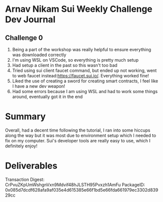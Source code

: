# Arnav Nikam Sui Weekly Challenge Dev Journal

## Challenge 0
1. Being a part of the workshop was really helpful to ensure everything was downloaded correctly
2. I'm using WSL on VSCode, so everything is pretty much setup
3. Had setup a client in the past so this wasn't too bad
4. Tried using sui client faucet command, but ended up not working, went to web faucet instead:https://faucet.sui.io/. Everything worked fine! 
5. Liked the use of creating a sword for creating smart contracts, I feel like I have a new dev weapon!
6. Had some errors because I am using WSL and had to work some things around, eventually got it in the end

# Summary
Overall, had a decent time following the tutorial, I ran into some hiccups along the way but it was most due to environment setup which I needed to fix on my computer. Sui's developer tools are really easy to use, which I definitely enjoy!

# Deliverables
Transaction Digest: CrPvuZKpUmWshgnVxn9Mdvif48hJLSTH95Pvxzh1AmFu
PackageID: 0x085d7dcdf628afa9af035e4d615385e66f1bd5e66fda661979ec3302d83929cc